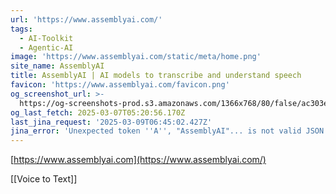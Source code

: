 ```yaml
---
url: 'https://www.assemblyai.com/'
tags:
  - AI-Toolkit
  - Agentic-AI
image: 'https://www.assemblyai.com/static/meta/home.png'
site_name: AssemblyAI
title: AssemblyAI | AI models to transcribe and understand speech
favicon: 'https://www.assemblyai.com/favicon.png'
og_screenshot_url: >-
  https://og-screenshots-prod.s3.amazonaws.com/1366x768/80/false/ac303e13b2836f26b643b87ccac1b193851d34339cec90f47833dd7920090d0d.jpeg
og_last_fetch: 2025-03-07T05:20:56.170Z
last_jina_request: '2025-03-09T06:45:02.427Z'
jina_error: 'Unexpected token ''A'', "AssemblyAI"... is not valid JSON'
---
```


[https://www.assemblyai.com](https://www.assemblyai.com/)

[[Voice to Text]]
